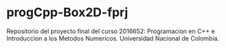 # progCpp-Box2D-fprj
Repositorio del proyecto final del curso 2016652: Programacion en C++ e Introduccion a los Metodos Numericos. Universidad Nacional de Colombia.
